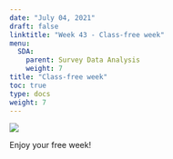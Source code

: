 ```yaml
---
date: "July 04, 2021"
draft: false
linktitle: "Week 43 - Class-free week"
menu:
  SDA:
    parent: Survey Data Analysis
    weight: 7
title: "Class-free week"
toc: true
type: docs
weight: 7
---
```


![](/courses/class_free.gif)

Enjoy your free week!
